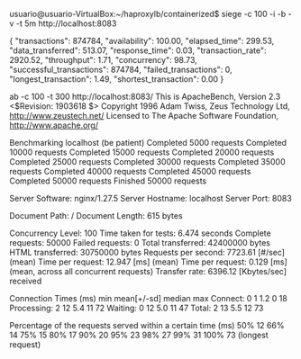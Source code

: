 
usuario@usuario-VirtualBox:~/haproxylb/containerized$ siege -c 100 -i -b -v -t 5m http://localhost:8083

{	"transactions":			      874784,
	"availability":			      100.00,
	"elapsed_time":			      299.53,
	"data_transferred":		      513.07,
	"response_time":		        0.03,
	"transaction_rate":		     2920.52,
	"throughput":			        1.71,
	"concurrency":			       98.73,
	"successful_transactions":	      874784,
	"failed_transactions":		           0,
	"longest_transaction":		        1.49,
	"shortest_transaction":		        0.00
}


ab -c 100 -t 300 http://localhost:8083/
This is ApacheBench, Version 2.3 <$Revision: 1903618 $>
Copyright 1996 Adam Twiss, Zeus Technology Ltd, http://www.zeustech.net/
Licensed to The Apache Software Foundation, http://www.apache.org/

Benchmarking localhost (be patient)
Completed 5000 requests
Completed 10000 requests
Completed 15000 requests
Completed 20000 requests
Completed 25000 requests
Completed 30000 requests
Completed 35000 requests
Completed 40000 requests
Completed 45000 requests
Completed 50000 requests
Finished 50000 requests


Server Software:        nginx/1.27.5
Server Hostname:        localhost
Server Port:            8083

Document Path:          /
Document Length:        615 bytes

Concurrency Level:      100
Time taken for tests:   6.474 seconds
Complete requests:      50000
Failed requests:        0
Total transferred:      42400000 bytes
HTML transferred:       30750000 bytes
Requests per second:    7723.61 [#/sec] (mean)
Time per request:       12.947 [ms] (mean)
Time per request:       0.129 [ms] (mean, across all concurrent requests)
Transfer rate:          6396.12 [Kbytes/sec] received

Connection Times (ms)
              min  mean[+/-sd] median   max
Connect:        0    1   1.2      0      18
Processing:     2   12   5.4     11      72
Waiting:        0   12   5.0     11      47
Total:          2   13   5.5     12      73

Percentage of the requests served within a certain time (ms)
  50%     12
  66%     14
  75%     15
  80%     17
  90%     20
  95%     23
  98%     27
  99%     31
 100%     73 (longest request)
